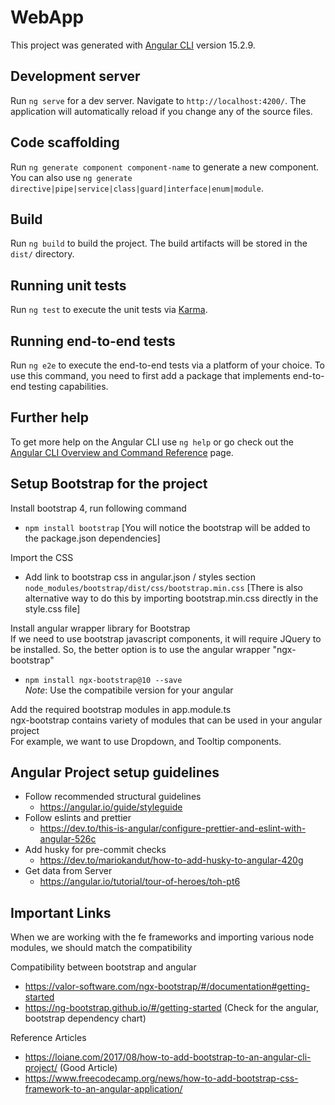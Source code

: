 # WebApp

This project was generated with [Angular CLI](https://github.com/angular/angular-cli) version 15.2.9.

## Development server

Run `ng serve` for a dev server. Navigate to `http://localhost:4200/`. The application will automatically reload if you change any of the source files.

## Code scaffolding

Run `ng generate component component-name` to generate a new component. You can also use `ng generate directive|pipe|service|class|guard|interface|enum|module`.

## Build

Run `ng build` to build the project. The build artifacts will be stored in the `dist/` directory.

## Running unit tests

Run `ng test` to execute the unit tests via [Karma](https://karma-runner.github.io).

## Running end-to-end tests

Run `ng e2e` to execute the end-to-end tests via a platform of your choice. To use this command, you need to first add a package that implements end-to-end testing capabilities.

## Further help

To get more help on the Angular CLI use `ng help` or go check out the [Angular CLI Overview and Command Reference](https://angular.io/cli) page.

## Setup Bootstrap for the project

Install bootstrap 4, run following command

- `npm install bootstrap`
  [You will notice the bootstrap will be added to the package.json dependencies]

Import the CSS

- Add link to bootstrap css in angular.json / styles section `node_modules/bootstrap/dist/css/bootstrap.min.css`
  [There is also alternative way to do this by importing bootstrap.min.css directly in the style.css file]

Install angular wrapper library for Bootstrap  
If we need to use bootstrap javascript components, it will require JQuery to be installed. So, the better option is to use the angular wrapper "ngx-bootstrap"

- `npm install ngx-bootstrap@10 --save`  
  <em>Note</em>: Use the compatibile version for your angular

Add the required bootstrap modules in app.module.ts  
ngx-bootstrap contains variety of modules that can be used in your angular project  
For example, we want to use Dropdown, and Tooltip components.

## Angular Project setup guidelines

- Follow recommended structural guidelines
  - https://angular.io/guide/styleguide
- Follow eslints and prettier
  - https://dev.to/this-is-angular/configure-prettier-and-eslint-with-angular-526c
- Add husky for pre-commit checks
  - https://dev.to/mariokandut/how-to-add-husky-to-angular-420g
- Get data from Server
  - https://angular.io/tutorial/tour-of-heroes/toh-pt6

## Important Links

When we are working with the fe frameworks and importing various node modules, we should match the compatibility

Compatibility between bootstrap and angular

- https://valor-software.com/ngx-bootstrap/#/documentation#getting-started
- https://ng-bootstrap.github.io/#/getting-started (Check for the angular, bootstrap dependency chart)

Reference Articles

- https://loiane.com/2017/08/how-to-add-bootstrap-to-an-angular-cli-project/ (Good Article)
- https://www.freecodecamp.org/news/how-to-add-bootstrap-css-framework-to-an-angular-application/

